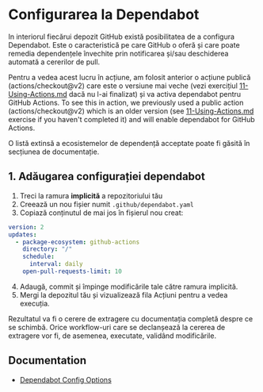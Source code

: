 # Configurarea la Dependabot 
In interiorul fiecărui depozit GitHub există posibilitatea de a configura Dependabot. Este o caracteristică pe care GitHub o oferă și care poate remedia dependențele învechite prin notificarea și/sau deschiderea automată a cererilor de pull.

Pentru a vedea acest lucru în acțiune, am folosit anterior o acțiune publică (actions/checkout@v2) care este o versiune mai veche (vezi exercițiul [11-Using-Actions.md](./11-Using-Actions.md) dacă nu l-ai finalizat) și va activa dependabot pentru GitHub Actions.
To see this in action, we previously used a public action (actions/checkout@v2) which is an older version (see [11-Using-Actions.md](./11-Using-Actions.md) exercise if you haven't completed it) and will enable dependabot for GitHub Actions.

O listă extinsă a ecosistemelor de dependență acceptate poate fi găsită în secțiunea de documentație.

## 1. Adăugarea configurației dependabot

1. Treci la ramura **implicită** a repozitoriului tău 
2. Creează un nou fișier numit `.github/dependabot.yaml`
3. Copiază conținutul de mai jos în fișierul nou creat:

```yaml
version: 2
updates:
  - package-ecosystem: github-actions
    directory: "/"
    schedule:
      interval: daily
    open-pull-requests-limit: 10
```

4. Adaugă, commit și împinge modificările tale către ramura implicită.
5. Mergi la depozitul tău și vizualizează fila Acțiuni pentru a vedea execuția.

Rezultatul va fi o cerere de extragere cu documentația completă despre ce se schimbă. Orice workflow-uri care se declanșează la cererea de extragere vor fi, de asemenea, executate, validând modificările.

## Documentation
- [Dependabot Config Options](https://docs.github.com/en/code-security/dependabot/dependabot-version-updates/configuration-options-for-the-dependabot.yml-file)